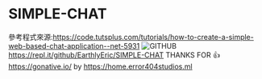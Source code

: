 # SIMPLE-CHAT

參考程式來源:https://code.tutsplus.com/tutorials/how-to-create-a-simple-web-based-chat-application--net-5931
![GITHUB]( 圖片網址 "圖片名稱")
https://repl.it/github/EarthlyEric/SIMPLE-CHAT
THANKS FOR 👍 https://gonative.io/
by https://home.error404studios.ml
